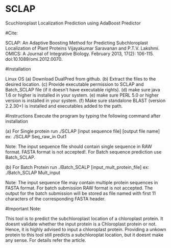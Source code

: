 # SCLAP
Scuchloroplast Localization Prediction using AdaBoost Predictor

#Cite:

SCLAP: An Adaptive Boosting Method for Predicting Subchloroplast Localization of Plant Proteins 
Vijayakumar Saravanan and P.T.V. Lakshmi. OMICS: A Journal of Integrative Biology. February 2013, 17(2): 106-115. doi:10.1089/omi.2012.0070.

#Installation 

Linux OS 
(a) Download DualPred from github. 
(b) Extract the files to the desired location. 
(c) Provide executable permission to SCLAP and Batch_SCLAP file (if it doesn't have executable rights). 
(d) make sure java 1.6 or higher is installed in your system. 
(e) make sure PERL 5.0 or higher version is installed in your system. 
(f) Make sure standalone BLAST (version 2.2.30+) is installed and executables added to the path.

#Instructions
Execute the program by typing the following command after installation 

(a) For Single protein run 
./SCLAP [input sequence file] [output file name]
ex: ./SCLAP Seq_raw_in Out1

Note: The input sequence file should contain single sequence in RAW format. FASTA format is not accepted!. For Batch sequence prediction use Batch_SCLAP.


(b) For Batch Protein run
./Batch_SCALP [input_mult_protein_file]
ex: ./Batch_SCLAP Mult_input

Note: The input sequence file may contain multiple protein sequences in FASTA format. For batch submission RAW format is not accepted. The output for the batch submission will be stored as file named with first 11 characters of the corresponding FASTA header.

#Important Note:

This tool is to predict the subchloroplast location of a chloroplast protein. It doesnt validate whether the input protein is a Chloroplast protein or not. Hence, it is highly advised to input a chloroplast protein. Providing a unkown protein to this tool still predicts a subchloroplat location, but it doesnt make any sense. For details refer the article.    



